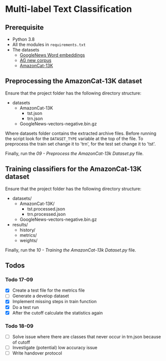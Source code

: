 # Multi-label Text Classification

## Prerequisite

- Python 3.8
- All the modules in `requirements.txt`
- The datasets
  - [GoogleNews Word embeddings](https://drive.google.com/file/d/0B7XkCwpI5KDYNlNUTTlSS21pQmM/edit?usp=sharing)
  - [AG new corpus](https://github.com/mhjabreel/CharCnn_Keras/tree/master/data/ag_news_csv)
  - [AmazonCat-13K](https://drive.google.com/file/d/17rVRDarPwlMpb3l5zof9h34FlwbpTu4l)

## Preprocessing the AmazonCat-13K dataset

Ensure that the project folder has the following directory structure:

- datasets
  - AmazonCat-13K
    - tst.json
    - trn.json
  - GoogleNews-vectors-negative.bin.gz

Where datasets folder contains the extracted archive files. Before running the script look for the `DATASET_TYPE` variable at the top of the file. To preprocess the train set change it to 'trn', for the test set change it to 'tst'.

Finally, run the *09 - Preprocess the AmazonCat-13k Dataset.py* file.

## Training classifiers for the AmazonCat-13K dataset

Ensure that the project folder has the following directory structure:

- datasets/
  - AmazonCat-13K/
    - tst.processed.json
    - trn.processed.json
  - GoogleNews-vectors-negative.bin.gz
- results/
  - history/
  - metrics/
  - weights/

Finally, run the *10 - Training the AmazonCat-13k Dataset.py* file.

## Todos

### Todo 17-09

- [x] Create a test file for the metrics file
- [ ] Generate a develop dataset
- [x] Implement missing steps in train function
- [x] Do a test run
- [x] After the cutoff calculate the statistics again

### Todo 18-09

- [ ] Solve issue where there are classes that never occur in trn.json because of cutoff
- [ ] Investigate (potential) low accuracy issue
- [ ] Write handover protocol

